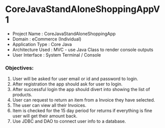 # CoreJavaStandAloneShoppingAppV1
- Project Name : CoreJavaStandAloneShoppingApp
- Domain : eCommerce (Individual)
- Application Type : Core Java
- Architecture Used : MVC - use Java Class to render console outputs
- User Interface : System Terminal / Console

### Objectives:
1. User will be asked for user email or id and password to login. 
2. After registration the app should ask for user to login.
3. After successful login the app should divert into showing the list of products.
4. User can request to return an item from a Invoice they have selected.
5. The user can view all their Invoices.
6. Item is checked for the 15 day period for returns if everything is fine user will get their amount back.
7. Use JDBC and DAO to connect user info to a database.
